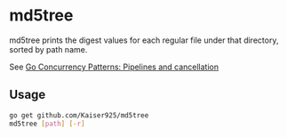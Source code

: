 # md5tree
md5tree prints the digest values for each regular file under that directory, sorted by path name.

See [Go Concurrency Patterns: Pipelines and cancellation](https://blog.golang.org/pipelines)

## Usage

~~~bash
go get github.com/Kaiser925/md5tree
md5tree [path] [-r]
~~~
